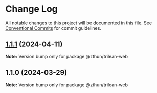 # Change Log

All notable changes to this project will be documented in this file.
See [Conventional Commits](https://conventionalcommits.org) for commit guidelines.

## [1.1.1](https://github.com/zthun/trilean/compare/v1.1.0...v1.1.1) (2024-04-11)

**Note:** Version bump only for package @zthun/trilean-web





## 1.1.0 (2024-03-29)

**Note:** Version bump only for package @zthun/trilean-web
